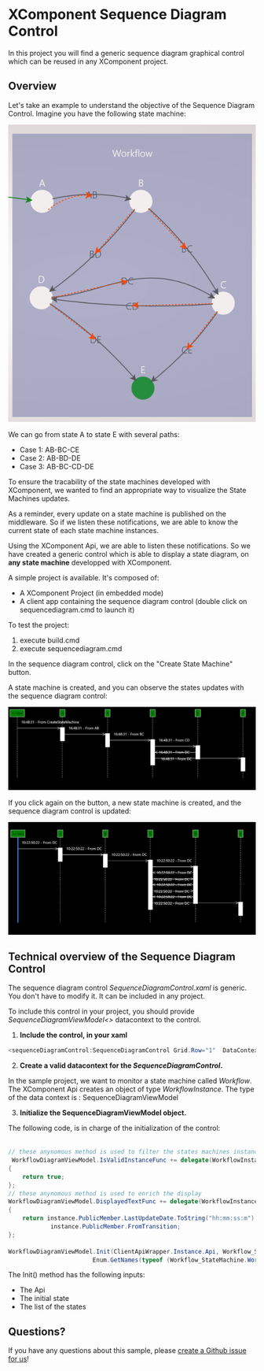 # XComponent Sequence Diagram Control

In this project you will find a generic sequence diagram graphical control which can be reused in any XComponent project.
## Overview

Let's take an example to understand the objective of the Sequence Diagram Control. 
Imagine you have the following state machine:

![State Machine](Images/diagram.png)

We can go from state A to state E with several paths:
* Case 1: AB-BC-CE
* Case 2: AB-BD-DE
* Case 3: AB-BC-CD-DE

To ensure the tracability of the state machines developed with XComponent, we wanted to find an appropriate way to visualize the State Machines updates.

As a reminder, every update on a state machine is published on the middleware. So if we listen these notifications, we are able to know the current state of each state machine instances.

Using the XComponent Api, we are able to listen these notifications. So we have created a generic control which is able to display a state diagram, on **any state machine** developped with XComponent.

A simple project is available. It's composed of:
- A XComponent Project (in embedded mode)
- A client app containing the sequence diagram control (double click on sequencediagram.cmd to launch it)

To test the project:
1. execute build.cmd
2. execute sequencediagram.cmd

In the sequence diagram control, click on the "Create State Machine" button.

A state machine is created, and you can observe the states updates with the sequence diagram control:

![State Machine](Images/seq1.png)

If you click again on the button, a new state machine is created, and the sequence diagram control is updated:

![State Machine](Images/seq2.png)


## Technical overview of the Sequence Diagram Control

The sequence diagram control *SequenceDiagramControl.xaml* is generic. You don't have to modify it. It can be included in any project.

To include this control in your project, you should provide *SequenceDiagramViewModel<>* datacontext to the control.

1. **Include the control, in your xaml**
``` C#
<sequenceDiagramControl:SequenceDiagramControl Grid.Row="1"  DataContext="{Binding WorkflowDiagramViewModel}"></sequenceDiagramControl:SequenceDiagramControl>
```

2. **Create a valid datacontext for the *SequenceDiagramControl*.**

In the sample project, we want to monitor a state machine called *Workflow*. 
The XComponent Api creates an object of type *WorkflowInstance*. 
The type of the data context is : SequenceDiagramViewModel<WorkflowInstance>

3. **Initialize the SequenceDiagramViewModel<WorkflowInstance> object.**

The following code, is in charge of the initialization of the control:

``` C#

// these anynomous method is used to filter the states machines instances
 WorkflowDiagramViewModel.IsValidInstanceFunc += delegate(WorkflowInstance instance)
{
    return true;
};
// these anynomous method is used to enrich the display
WorkflowDiagramViewModel.DisplayedTextFunc += delegate(WorkflowInstance instance)
{
    return instance.PublicMember.LastUpdateDate.ToString("hh:mm:ss:m") + " - From " +
            instance.PublicMember.FromTransition;
};

WorkflowDiagramViewModel.Init(ClientApiWrapper.Instance.Api, Workflow_StateMachine.WorkflowStateEnum.A.ToString(), new Dictionary<string, string>(),
                        Enum.GetNames(typeof (Workflow_StateMachine.WorkflowStateEnum)));
```
The Init() method has the following inputs:
- The Api
- The initial state
- The list of the states

 
## Questions?

If you have any questions about this sample, please [create a Github issue for us](https://github.com/xcomponent/xcomponent/issues)!
